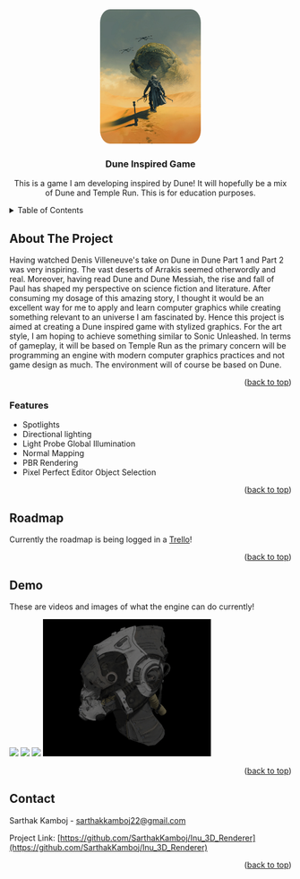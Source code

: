 <!-- template from https://github.com/othneildrew/Best-README-Template/blob/master/README.md?plain=1 -->

<!-- PROJECT LOGO -->
<a name="readme-top"></a>
<br />
<div align="center">
    <img src="readme/logo.jpg" alt="Logo" width="180" height="240" style="border-radius:10%">

  <h3 align="center">Dune Inspired Game</h3>

  <p align="center">
    This is a game I am developing inspired by Dune! It will hopefully be a mix of Dune and Temple Run. This is for education purposes.
    <br />
  </p>
</div>

<!-- TABLE OF CONTENTS -->
<details>
  <summary>Table of Contents</summary>
  <ol>
    <li><a href="#about-the-project">About The Project</a></li>
    <li><a href="#features">Features</a></li>
    <li><a href="#roadmap">Roadmap</a></li>
    <li><a href="#demo">Demo</a></li>
    <li><a href="#contact">Contact</a></li>
  </ol>
</details>



<!-- ABOUT THE PROJECT -->
## About The Project

Having watched Denis Villeneuve's take on Dune in Dune Part 1 and Part 2 was very inspiring.  The vast deserts of Arrakis seemed otherwordly and real. Moreover, having read Dune and Dune Messiah, the rise and fall of Paul has shaped my perspective on science fiction and literature. After consuming my dosage of this amazing story, I thought it would be an excellent way for me to apply and learn computer graphics while creating something relevant to an universe I am fascinated by. Hence this project is aimed at creating a Dune inspired game with stylized graphics. For the art style, I am hoping to achieve something similar to Sonic Unleashed. In terms of gameplay, it will be based on Temple Run as the primary concern will be programming an engine with modern computer graphics practices and not game design as much. The environment will of course be based on Dune. 

<p align="right">(<a href="#readme-top">back to top</a>)</p>



### Features

<ul>
    <li>Spotlights</li>
    <li>Directional lighting</li>
    <li>Light Probe Global Illumination</li>
    <li>Normal Mapping</li>
    <li>PBR Rendering</li>
    <li>Pixel Perfect Editor Object Selection</li>
</ul>

<p align="right">(<a href="#readme-top">back to top</a>)</p>


<!-- ROADMAP -->
## Roadmap

Currently the roadmap is being logged in a <a href="https://trello.com/b/SyJ3Bqbe" target="_blank">Trello</a>!

<p align="right">(<a href="#readme-top">back to top</a>)</p>



<!-- CONTRIBUTING -->
## Demo

These are videos and images of what the engine can do currently! 

<img width="300" src="readme/demo1.gif" />
<img width="300" src="readme/demo2.gif" /> 
<img width="300" src="readme/demo3.gif" /> 
<img width="300" src="readme/demo4.png" />

<p align="right">(<a href="#readme-top">back to top</a>)</p>


<!-- CONTACT -->
## Contact

Sarthak Kamboj - sarthakkamboj22@gmail.com

Project Link: [https://github.com/SarthakKamboj/Inu_3D_Renderer](https://github.com/SarthakKamboj/Inu_3D_Renderer)

<p align="right">(<a href="#readme-top">back to top</a>)</p>
